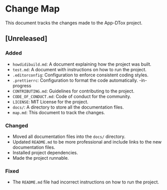 # Change Map

This document tracks the changes made to the App-DTox project.

## [Unreleased]

### Added

-   `howdidibuild.md`: A document explaining how the project was built.
-   `test.md`: A document with instructions on how to run the project.
-   `.editorconfig`: Configuration to enforce consistent coding styles.
-   `.prettierrc`: Configuration to format the code automatically.
-in-progress
-   `CONTRIBUTING.md`: Guidelines for contributing to the project.
-   `CODE_OF_CONDUCT.md`: Code of conduct for the community.
-   `LICENSE`: MIT License for the project.
-   `docs/`: A directory to store all the documentation files.
-   `map.md`: This document to track the changes.

### Changed

-   Moved all documentation files into the `docs/` directory.
-   Updated `README.md` to be more professional and include links to the new documentation files.
-   Installed project dependencies.
-   Made the project runnable.

### Fixed

-   The `README.md` file had incorrect instructions on how to run the project.
